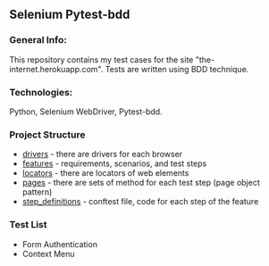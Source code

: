## Selenium Pytest-bdd
### General Info:
This repository contains my test cases for the site "the-internet.herokuapp.com".
Tests are written using BDD technique.

### Technologies: 
Python, Selenium WebDriver, Pytest-bdd.

### Project Structure
- [drivers](https://github.com/MateusBz/selenium_pytest-bdd/tree/main/drivers) - there are drivers for each browser
- [features](https://github.com/MateusBz/selenium_pytest-bdd/tree/main/tests/features) - requirements, scenarios, and test steps
- [locators](https://github.com/MateusBz/selenium_pytest-bdd/tree/main/tests/locators) - there are locators of web elements
- [pages](https://github.com/MateusBz/selenium_pytest-bdd/tree/main/tests/pages) - there are sets of method for each test step (page object pattern)
- [step_definitions](https://github.com/MateusBz/selenium_pytest-bdd/tree/main/tests/step_definitions) - 
conftest file, code for each step of the feature

### Test List
- Form Authentication
- Context Menu